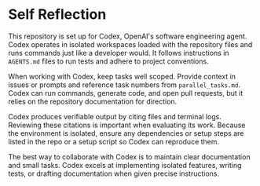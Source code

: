 # Self Reflection

This repository is set up for Codex, OpenAI's software engineering agent. Codex operates in isolated workspaces loaded with the repository files and runs commands just like a developer would. It follows instructions in `AGENTS.md` files to run tests and adhere to project conventions.

When working with Codex, keep tasks well scoped. Provide context in issues or prompts and reference task numbers from `parallel_tasks.md`. Codex can run commands, generate code, and open pull requests, but it relies on the repository documentation for direction.

Codex produces verifiable output by citing files and terminal logs. Reviewing these citations is important when evaluating its work. Because the environment is isolated, ensure any dependencies or setup steps are listed in the repo or a setup script so Codex can reproduce them.

The best way to collaborate with Codex is to maintain clear documentation and small tasks. Codex excels at implementing isolated features, writing tests, or drafting documentation when given precise instructions.
